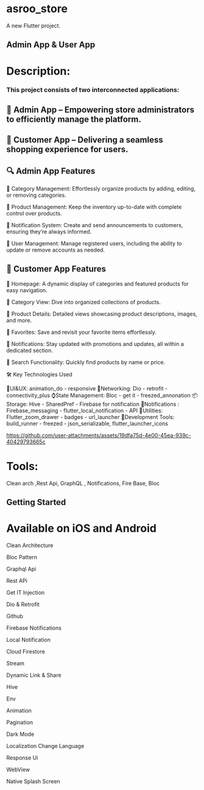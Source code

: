 # asroo_store

A new Flutter project.
## Admin App & User App
# Description:
### This project consists of two interconnected applications:

## 🔷 Admin App – Empowering store administrators to efficiently manage the platform.
## 🔶 Customer App – Delivering a seamless shopping experience for users.

## 🔍 Admin App Features

🔹 Category Management: Effortlessly organize products by adding, editing, or removing categories.

🔹 Product Management: Keep the inventory up-to-date with complete control over products.

🔹 Notification System: Create and send announcements to customers, ensuring they’re always informed.

🔹 User Management: Manage registered users, including the ability to update or remove accounts as needed.

## 🛒 Customer App Features

🔸 Homepage: A dynamic display of categories and featured products for easy navigation.

🔸 Category View: Dive into organized collections of products.

🔸 Product Details: Detailed views showcasing product descriptions, images, and more.

🔸 Favorites: Save and revisit your favorite items effortlessly.

🔸 Notifications: Stay updated with promotions and updates, all within a dedicated section.

🔸 Search Functionality: Quickly find products by name or price.

🛠 Key Technologies Used

🤟UI&UX: animation_do - responsive
🤝Networking: Dio - retrofit - connectivity_plus
⌚️State Management: Bloc - get it - freezed_annonation
📦Storage: Hive - SharedPref - Firebase for notification
🔔Notifications : Firebase_messaging - flutter_local_notification - API
🎩Utilities: Flutter_zoom_drawer - badges - url_launcher
👑Development Tools: build_runner - freezed - json_serializable, flutter_launcher_icons

https://github.com/user-attachments/assets/19dfa75d-4e00-45ea-939c-40429793665c
# Tools:
Clean arch ,Rest Api, GraphQL , Notifications, Fire Base, Bloc

## Getting Started

# Available on iOS and Android
Clean Architecture

Bloc Pattern

Graphql Api

Rest APi

Get IT Injection

Dio & Retrofit

Github

Firebase Notifications

Local Notification

Cloud Firestore

Stream

Dynamic Link & Share

Hive

Env

Animation

Pagination

Dark Mode

Localization Change Language

Response Ui

WebView

Native Splash Screen


